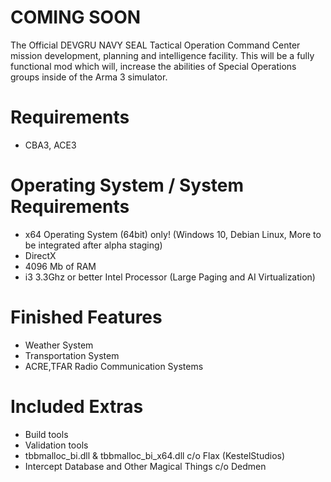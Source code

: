 # COMING SOON
The Official DEVGRU NAVY SEAL Tactical Operation Command Center mission development, planning and intelligence facility. This will be a fully functional mod which will, increase the abilities of Special Operations groups inside of the Arma 3 simulator.

# Requirements
- CBA3, ACE3
# Operating System / System Requirements
- x64 Operating System (64bit) only! (Windows 10, Debian Linux, More to be integrated after alpha staging)
- DirectX
- 4096 Mb of RAM
- i3 3.3Ghz or better Intel Processor (Large Paging and AI Virtualization)

# Finished Features
- Weather System
- Transportation System
- ACRE,TFAR Radio Communication Systems

# Included Extras
- Build tools
- Validation tools
- tbbmalloc_bi.dll & tbbmalloc_bi_x64.dll c/o Flax (KestelStudios)
- Intercept Database and Other Magical Things c/o Dedmen
